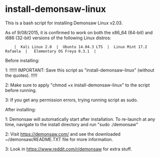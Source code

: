 # install-demonsaw-linux

This is a bash script for installing Demonsaw Linux v2.03.

 As of 9/08/2015, it is confirmed to work on both  the x86_64 (64-bit) and i686 (32-bit) versions of the following Linux distros:

        |  Kali Linux 2.0  |  Ubuntu 14.04.3 LTS  |  Linux Mint 17.2 Rafaela  |   Elementary OS Freya 0.3.1  |
        
        
        
        
Before installing:


1: !!!!!! IMPORTANT: Save this script as "install-demonsaw-linux" (without the quotes). !!!!!

2: Make sure to apply "chmod +x install-demonsaw-linux" to the script before running.

3: If you get any permission errors, trying running script as sudo.



After installing: 

1: Demonsaw will automatically start after installation.  To re-launch at any time, navigate to the  install directory and run "sudo ./demonsaw" 

2: Visit https://demonsaw.com/ and see the downloaded ~/demonsaw/README.TXT file for more information.

3: Look in https://www.reddit.com/r/demonsaw for extra stuff.

   
   
